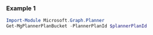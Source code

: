 ### Example 1
```powershell
Import-Module Microsoft.Graph.Planner
Get-MgPlannerPlanBucket -PlannerPlanId $plannerPlanId
```
